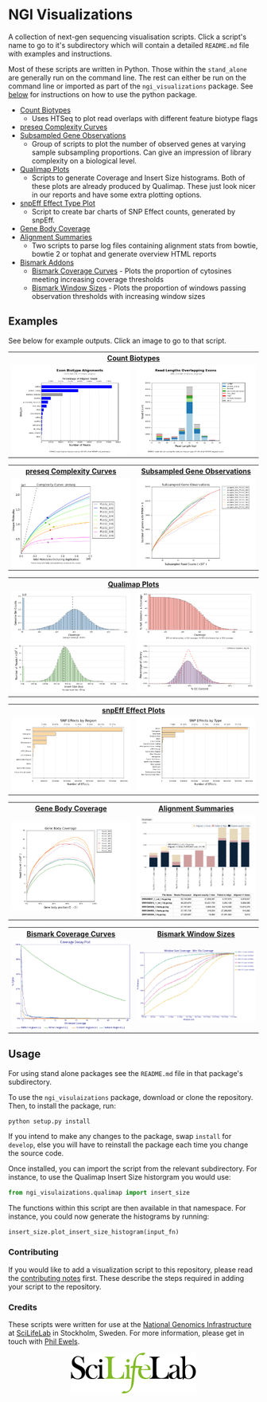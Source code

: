 # NGI Visualizations

A collection of next-gen sequencing visualisation scripts. Click a script's
name to go to it's subdirectory which will contain a detailed `README.md`
file with examples and instructions.

Most of these scripts are written in Python. Those within the `stand_alone`
are generally run on the command line. The rest can either be run on the command
line or imported as part of the `ngi_visualizations` package. See
[below](#usage) for instructions on how to use the python package.

* [Count Biotypes](stand_alone/count_biotypes/)
	* Uses HTSeq to plot read overlaps with different feature biotype flags
* [preseq Complexity Curves](stand_alone/preseq_complexity_curves/)
* [Subsampled Gene Observations](stand_alone/subsampled_gene_observations/)
    * Group of scripts to plot the number of observed genes at varying sample
    subsampling proportions. Can give an impression of library complexity on
    a biological level.
* [Qualimap Plots](ngi_visualizations/qualimap/)
    * Scripts to generate Coverage and Insert Size histograms. Both of these
    plots are already produced by Qualimap. These just look nicer in our
    reports and have some extra plotting options.
* [snpEff Effect Type Plot](ngi_visualizations/snpEff/)
    * Script to create bar charts of SNP Effect counts, generated by snpEff.
* [Gene Body Coverage](stand_alone/gene_body_coverage/)
* [Alignment Summaries](stand_alone/alignment_summaries/)
	* Two scripts to parse log files containing alignment stats from bowtie,
		bowtie 2 or tophat and generate overview HTML reports
* [Bismark Addons](stand_alone/bismark/)
	* [Bismark Coverage Curves](stand_alone/bismark/#bismark-coverage-curves) - Plots the proportion of cytosines meeting increasing coverage thresholds
	* [Bismark Window Sizes](stand_alone/bismark/#bismark-window-sizes) - Plots the proportion of windows passing observation thresholds with increasing window sizes

## Examples
See below for example outputs. Click an image to go to that script.

<table>
  <tr>
    <th colspan="2"><a href="stand_alone/count_biotypes/">Count Biotypes</a></th>
  </tr>
  <tr>
    <td width="50%">
      <a href="stand_alone/count_biotypes/" title="Count Biotypes">
        <img src="examples/SRR1304304_trimmed_aligned_biotypeCounts.png">
      </a>
    </td>
    <td>
      <a href="stand_alone/count_biotypes/" title="Count Biotypes">
        <img src="examples/SRR1304304_trimmed_aligned_biotypeLengths.png">
      </a>
    </td>
  </tr>
</table>

<table>
  <tr>
    <th><a href="stand_alone/preseq_complexity_curves/">preseq Complexity Curves</a></th>
    <th><a href="stand_alone/subsampled_gene_observations/">Subsampled Gene Observations</a></th>
  </tr>
  <tr>
    <td width="50%">
      <a href="stand_alone/preseq_complexity_curves/" title="preseq Complexity Curves">
        <img src="examples/complexity_curves_readcounts.png">
      </a>
    </td>
    <td>
      <a href="stand_alone/subsampled_gene_observations/" title="Subsampled Gene Observations">
        <img src="examples/subsampled_gene_observations.png">
      </a>
    </td>
  </tr>
</table>

<table>
  <tr>
    <th colspan="2"><a href="ngi_visualizations/qualimap/">Qualimap Plots</a></th>
  </tr>
  <tr>
    <td width="50%">
      <a href="ngi_visualizations/qualimap/" title="Coverage Histogram">
        <img src="examples/qualimap_coverage.png">
      </a>
      <a href="ngi_visualizations/qualimap/" title="Insert Size Histogram">
        <img src="examples/qualimap_insertsize.png">
      </a>
    </td>
    <td>
      <a href="ngi_visualizations/qualimap/" title="Genome Fraction Coverage">
        <img src="examples/genome_fraction.png">
      </a>
      <a href="ngi_visualizations/qualimap/" title="GC Distribution">
        <img src="examples/gc_distribution.png">
      </a>
    </td>
  </tr>
</table>
<table>
  <tr>
    <th colspan="2"> <a href="ngi_visualizations/snpEff/">snpEff Effect Plots</a></th>
  </tr>
    <td width="50%">
      <a href="ngi_visualizations/snpEff/" title="snpEff Effect Regions Plot">
        <img src="examples/snpEff_effect_regions.png">
      </a>
    </td>
    <td>
      <a href="ngi_visualizations/snpEff/" title="snpEff Effect Type Plot">
        <img src="examples/snpEff_effect_types.png">
      </a>
    </td>
  </tr>
</table>

<table>
  <tr>
    <th><a href="stand_alone/gene_body_coverage/">Gene Body Coverage</a></th>
    <th><a href="stand_alone/alignment_summaries/">Alignment Summaries</a></th>
  </tr>
  <tr>
    <td width="50%">
      <a href="stand_alone/gene_body_coverage/" title="Gene Body Coverage">
        <img src="examples/geneBodyCoverage.png">
      </a>
    </td>
    <td>
      <a href="stand_alone/alignment_summaries/" title="Alignment Summaries">
        <img src="examples/bowtie_align_screenshot.png">
      </a>
    </td>
  </tr>
</table>

<table>
  <tr>
    <th><a href="stand_alone/bismark/#bismark-coverage-curves">Bismark Coverage Curves</a></th>
    <th><a href="stand_alone/bismark/#bismark-window-sizes">Bismark Window Sizes</a></th>
  </tr>
  <tr>
    <td width="50%">
      <a href="stand_alone/bismark/#bismark-coverage-curves" title="Bismark Coverage Curves">
        <img src="examples/coverageStats.png">
      </a>
    </td>
    <td>
      <a href="stand_alone/bismark/#bismark-window-sizes" title="Bismark Window Sizes">
        <img src="examples/windowSizes_roi.png">
      </a>
    </td>
  </tr>
</table>

## Usage
For using stand alone packages see the `README.md` file in that package's subdirectory.

To use the `ngi_visulaizations` package, download or clone the repository.
Then, to install the package, run:

```
python setup.py install
```

If you intend to make any changes to the package, swap `install` for `develop`,
else you will have to reinstall the package each time you change the source code.

Once installed, you can import the script from the relevant subdirectory. For instance,
to use the Qualimap Insert Size historgram you would use:

```python
from ngi_visulaizations.qualimap import insert_size
```

The functions within this script are then available in that namespace. For instance,
you could now generate the histograms by running:

```python
insert_size.plot_insert_size_histogram(input_fn)
```


### Contributing
If you would like to add a visualization script to this repository, please
read the [contributing notes](CONTRIBUTING.md) first. These describe the
steps required in adding your script to the repository.

### Credits
These scripts were written for use at the 
[National Genomics Infrastructure](https://portal.scilifelab.se/genomics/)
at [SciLifeLab](http://www.scilifelab.se/) in Stockholm, Sweden.
For more information, please get in touch with
[Phil Ewels](https://github.com/ewels).

<p align="center"><a href="stand_alone/http://www.scilifelab.se/" target="_blank"><img src="examples/SciLifeLab_logo.png" title="SciLifeLab"></a></p>

